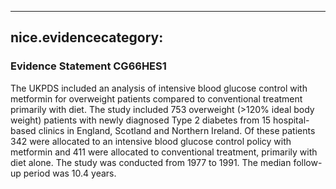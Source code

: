 
---
nice.evidencecategory: 
---

### Evidence Statement CG66HES1
The UKPDS included an analysis of intensive blood glucose control with metformin for
overweight patients compared to conventional treatment primarily with diet. The study
included 753 overweight (>120% ideal body weight) patients with newly diagnosed Type 2
diabetes from 15 hospital-based clinics in England, Scotland and Northern Ireland. Of these
patients 342 were allocated to an intensive blood glucose control policy with metformin and
411 were allocated to conventional treatment, primarily with diet alone. The study was
conducted from 1977 to 1991. The median follow-up period was 10.4 years.

